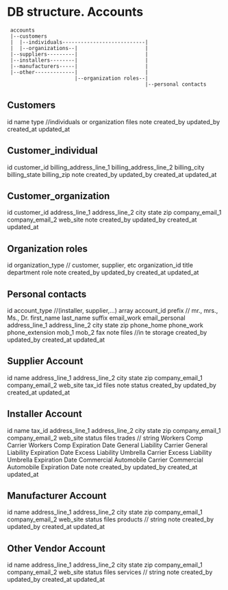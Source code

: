 # DB structure. Accounts
````
 accounts
 |--customers
 |  |--individuals---------------------------|
 |  |--organizations--|                      |
 |--suppliers---------|                      |
 |--installers--------|                      |
 |--manufacturers-----|                      |
 |--other-------------|                      |
                      |--organization roles--|
                                             |--personal contacts
````
## Customers
id
name
type //individuals or organization
files
note
created_by 
updated_by 
created_at 
updated_at 

## Customer_individual
id
customer_id
billing_address_line_1
billing_address_line_2
billing_city
billing_state
billing_zip
note
created_by 
updated_by 
created_at 
updated_at 

## Customer_organization
id
customer_id
address_line_1
address_line_2
city
state
zip
company_email_1
company_email_2
web_site
note
created_by 
updated_by 
created_at 
updated_at 

## Organization roles
id
organization_type // customer, supplier, etc
organization_id
title
department
role
note
created_by 
updated_by 
created_at 
updated_at 

## Personal contacts
id
account_type //(installer, supplier,…) array
account_id
prefix // mr., mrs., Ms., Dr.
first_name
last_name
suffix
email_work
email_personal
address_line_1
address_line_2
city
state
zip
phone_home
phone_work
phone_extension
mob_1
mob_2
fax
note
files //in te storage
created_by 
updated_by 
created_at 
updated_at

## Supplier Account
id
name
address_line_1
address_line_2
city
state
zip
company_email_1
company_email_2
web_site
tax_id
files
note
status
created_by 
updated_by 
created_at 
updated_at

## Installer Account
id
name
tax_id
address_line_1
address_line_2
city
state
zip
company_email_1
company_email_2
web_site
status 
files
trades // string 
Workers Comp Carrier
Workers Comp Expiration Date
General Liability Carrier
General Liability Expiration Date
Excess Liability Umbrella Carrier
Excess Liability Umbrella Expiration Date
Commercial Automobile Carrier
Commercial Automobile Expiration Date
note
created_by 
updated_by 
created_at 
updated_at

## Manufacturer Account
id
name
address_line_1
address_line_2
city
state
zip
company_email_1
company_email_2
web_site
status 
files
products // string 
note
created_by 
updated_by 
created_at 
updated_at

## Other Vendor Account
id
name
address_line_1
address_line_2
city
state
zip
company_email_1
company_email_2
web_site
status 
files
services // string 
note
created_by 
updated_by 
created_at 
updated_at


